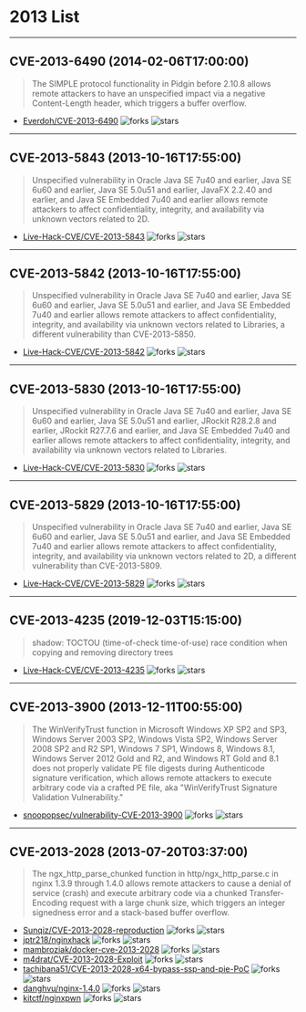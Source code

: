# 2013 List

---
## CVE-2013-6490 (2014-02-06T17:00:00)
> The SIMPLE protocol functionality in Pidgin before 2.10.8 allows remote attackers to have an unspecified impact via a negative Content-Length header, which triggers a buffer overflow.
- [Everdoh/CVE-2013-6490](https://github.com/Everdoh/CVE-2013-6490)	<img alt="forks" src="https://img.shields.io/github/forks/Everdoh/CVE-2013-6490">	<img alt="stars" src="https://img.shields.io/github/stars/Everdoh/CVE-2013-6490">

---
## CVE-2013-5843 (2013-10-16T17:55:00)
> Unspecified vulnerability in Oracle Java SE 7u40 and earlier, Java SE 6u60 and earlier, Java SE 5.0u51 and earlier, JavaFX 2.2.40 and earlier, and Java SE Embedded 7u40 and earlier allows remote attackers to affect confidentiality, integrity, and availability via unknown vectors related to 2D.
- [Live-Hack-CVE/CVE-2013-5843](https://github.com/Live-Hack-CVE/CVE-2013-5843)	<img alt="forks" src="https://img.shields.io/github/forks/Live-Hack-CVE/CVE-2013-5843">	<img alt="stars" src="https://img.shields.io/github/stars/Live-Hack-CVE/CVE-2013-5843">

---
## CVE-2013-5842 (2013-10-16T17:55:00)
> Unspecified vulnerability in Oracle Java SE 7u40 and earlier, Java SE 6u60 and earlier, Java SE 5.0u51 and earlier, and Java SE Embedded 7u40 and earlier allows remote attackers to affect confidentiality, integrity, and availability via unknown vectors related to Libraries, a different vulnerability than CVE-2013-5850.
- [Live-Hack-CVE/CVE-2013-5842](https://github.com/Live-Hack-CVE/CVE-2013-5842)	<img alt="forks" src="https://img.shields.io/github/forks/Live-Hack-CVE/CVE-2013-5842">	<img alt="stars" src="https://img.shields.io/github/stars/Live-Hack-CVE/CVE-2013-5842">

---
## CVE-2013-5830 (2013-10-16T17:55:00)
> Unspecified vulnerability in Oracle Java SE 7u40 and earlier, Java SE 6u60 and earlier, Java SE 5.0u51 and earlier, JRockit R28.2.8 and earlier, JRockit R27.7.6 and earlier, and Java SE Embedded 7u40 and earlier allows remote attackers to affect confidentiality, integrity, and availability via unknown vectors related to Libraries.
- [Live-Hack-CVE/CVE-2013-5830](https://github.com/Live-Hack-CVE/CVE-2013-5830)	<img alt="forks" src="https://img.shields.io/github/forks/Live-Hack-CVE/CVE-2013-5830">	<img alt="stars" src="https://img.shields.io/github/stars/Live-Hack-CVE/CVE-2013-5830">

---
## CVE-2013-5829 (2013-10-16T17:55:00)
> Unspecified vulnerability in Oracle Java SE 7u40 and earlier, Java SE 6u60 and earlier, Java SE 5.0u51 and earlier, and Java SE Embedded 7u40 and earlier allows remote attackers to affect confidentiality, integrity, and availability via unknown vectors related to 2D, a different vulnerability than CVE-2013-5809.
- [Live-Hack-CVE/CVE-2013-5829](https://github.com/Live-Hack-CVE/CVE-2013-5829)	<img alt="forks" src="https://img.shields.io/github/forks/Live-Hack-CVE/CVE-2013-5829">	<img alt="stars" src="https://img.shields.io/github/stars/Live-Hack-CVE/CVE-2013-5829">

---
## CVE-2013-4235 (2019-12-03T15:15:00)
> shadow: TOCTOU (time-of-check time-of-use) race condition when copying and removing directory trees
- [Live-Hack-CVE/CVE-2013-4235](https://github.com/Live-Hack-CVE/CVE-2013-4235)	<img alt="forks" src="https://img.shields.io/github/forks/Live-Hack-CVE/CVE-2013-4235">	<img alt="stars" src="https://img.shields.io/github/stars/Live-Hack-CVE/CVE-2013-4235">

---
## CVE-2013-3900 (2013-12-11T00:55:00)
> The WinVerifyTrust function in Microsoft Windows XP SP2 and SP3, Windows Server 2003 SP2, Windows Vista SP2, Windows Server 2008 SP2 and R2 SP1, Windows 7 SP1, Windows 8, Windows 8.1, Windows Server 2012 Gold and R2, and Windows RT Gold and 8.1 does not properly validate PE file digests during Authenticode signature verification, which allows remote attackers to execute arbitrary code via a crafted PE file, aka "WinVerifyTrust Signature Validation Vulnerability."
- [snoopopsec/vulnerability-CVE-2013-3900](https://github.com/snoopopsec/vulnerability-CVE-2013-3900)	<img alt="forks" src="https://img.shields.io/github/forks/snoopopsec/vulnerability-CVE-2013-3900">	<img alt="stars" src="https://img.shields.io/github/stars/snoopopsec/vulnerability-CVE-2013-3900">

---
## CVE-2013-2028 (2013-07-20T03:37:00)
> The ngx_http_parse_chunked function in http/ngx_http_parse.c in nginx 1.3.9 through 1.4.0 allows remote attackers to cause a denial of service (crash) and execute arbitrary code via a chunked Transfer-Encoding request with a large chunk size, which triggers an integer signedness error and a stack-based buffer overflow.
- [Sunqiz/CVE-2013-2028-reproduction](https://github.com/Sunqiz/CVE-2013-2028-reproduction)	<img alt="forks" src="https://img.shields.io/github/forks/Sunqiz/CVE-2013-2028-reproduction">	<img alt="stars" src="https://img.shields.io/github/stars/Sunqiz/CVE-2013-2028-reproduction">
- [jptr218/nginxhack](https://github.com/jptr218/nginxhack)	<img alt="forks" src="https://img.shields.io/github/forks/jptr218/nginxhack">	<img alt="stars" src="https://img.shields.io/github/stars/jptr218/nginxhack">
- [mambroziak/docker-cve-2013-2028](https://github.com/mambroziak/docker-cve-2013-2028)	<img alt="forks" src="https://img.shields.io/github/forks/mambroziak/docker-cve-2013-2028">	<img alt="stars" src="https://img.shields.io/github/stars/mambroziak/docker-cve-2013-2028">
- [m4drat/CVE-2013-2028-Exploit](https://github.com/m4drat/CVE-2013-2028-Exploit)	<img alt="forks" src="https://img.shields.io/github/forks/m4drat/CVE-2013-2028-Exploit">	<img alt="stars" src="https://img.shields.io/github/stars/m4drat/CVE-2013-2028-Exploit">
- [tachibana51/CVE-2013-2028-x64-bypass-ssp-and-pie-PoC](https://github.com/tachibana51/CVE-2013-2028-x64-bypass-ssp-and-pie-PoC)	<img alt="forks" src="https://img.shields.io/github/forks/tachibana51/CVE-2013-2028-x64-bypass-ssp-and-pie-PoC">	<img alt="stars" src="https://img.shields.io/github/stars/tachibana51/CVE-2013-2028-x64-bypass-ssp-and-pie-PoC">
- [danghvu/nginx-1.4.0](https://github.com/danghvu/nginx-1.4.0)	<img alt="forks" src="https://img.shields.io/github/forks/danghvu/nginx-1.4.0">	<img alt="stars" src="https://img.shields.io/github/stars/danghvu/nginx-1.4.0">
- [kitctf/nginxpwn](https://github.com/kitctf/nginxpwn)	<img alt="forks" src="https://img.shields.io/github/forks/kitctf/nginxpwn">	<img alt="stars" src="https://img.shields.io/github/stars/kitctf/nginxpwn">
